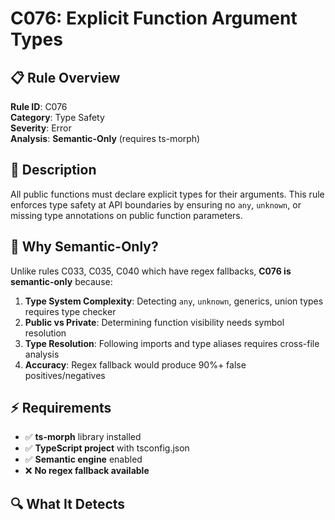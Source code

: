 # C076: Explicit Function Argument Types

## 📋 **Rule Overview**

**Rule ID**: C076  
**Category**: Type Safety  
**Severity**: Error  
**Analysis**: **Semantic-Only** (requires ts-morph)

## 🎯 **Description**

All public functions must declare explicit types for their arguments. This rule enforces type safety at API boundaries by ensuring no `any`, `unknown`, or missing type annotations on public function parameters.

## 🚨 **Why Semantic-Only?**

Unlike rules C033, C035, C040 which have regex fallbacks, **C076 is semantic-only** because:

1. **Type System Complexity**: Detecting `any`, `unknown`, generics, union types requires type checker
2. **Public vs Private**: Determining function visibility needs symbol resolution  
3. **Type Resolution**: Following imports and type aliases requires cross-file analysis
4. **Accuracy**: Regex fallback would produce 90%+ false positives/negatives

## ⚡ **Requirements**

- ✅ **ts-morph** library installed
- ✅ **TypeScript project** with tsconfig.json
- ✅ **Semantic engine** enabled
- ❌ **No regex fallback available**

## 🔍 **What It Detects**
